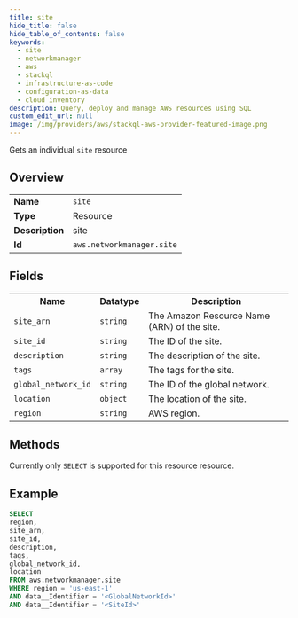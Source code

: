 ```yaml
---
title: site
hide_title: false
hide_table_of_contents: false
keywords:
  - site
  - networkmanager
  - aws
  - stackql
  - infrastructure-as-code
  - configuration-as-data
  - cloud inventory
description: Query, deploy and manage AWS resources using SQL
custom_edit_url: null
image: /img/providers/aws/stackql-aws-provider-featured-image.png
---
```

Gets an individual <code>site</code> resource

## Overview
<table><tbody>
<tr><td><b>Name</b></td><td><code>site</code></td></tr>
<tr><td><b>Type</b></td><td>Resource</td></tr>
<tr><td><b>Description</b></td><td>site</td></tr>
<tr><td><b>Id</b></td><td><code>aws.networkmanager.site</code></td></tr>
</tbody></table>

## Fields
<table><tbody>
<tr><th>Name</th><th>Datatype</th><th>Description</th></tr>
<tr><td><code>site_arn</code></td><td><code>string</code></td><td>The Amazon Resource Name (ARN) of the site.</td></tr>
<tr><td><code>site_id</code></td><td><code>string</code></td><td>The ID of the site.</td></tr>
<tr><td><code>description</code></td><td><code>string</code></td><td>The description of the site.</td></tr>
<tr><td><code>tags</code></td><td><code>array</code></td><td>The tags for the site.</td></tr>
<tr><td><code>global_network_id</code></td><td><code>string</code></td><td>The ID of the global network.</td></tr>
<tr><td><code>location</code></td><td><code>object</code></td><td>The location of the site.</td></tr>
<tr><td><code>region</code></td><td><code>string</code></td><td>AWS region.</td></tr>

</tbody></table>

## Methods
Currently only <code>SELECT</code> is supported for this resource resource.

## Example
```sql
SELECT
region,
site_arn,
site_id,
description,
tags,
global_network_id,
location
FROM aws.networkmanager.site
WHERE region = 'us-east-1'
AND data__Identifier = '<GlobalNetworkId>'
AND data__Identifier = '<SiteId>'
```
